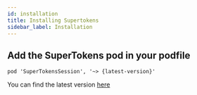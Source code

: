 ```yaml
---
id: installation
title: Installing Supertokens
sidebar_label: Installation
---
```


## Add the SuperTokens pod in your podfile
```
pod 'SuperTokensSession', '~> {latest-version}'
```

You can find the latest version <a href="https://github.com/supertokens/supertokens-ios/releases" target="_blank">here</a>